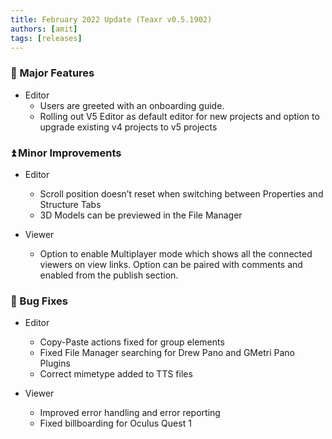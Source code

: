 ```yaml
---
title: February 2022 Update (Teaxr v0.5.1902)
authors: [amit]
tags: [releases]
---
```


### :rocket: Major Features

* Editor
    * Users are greeted with an onboarding guide.     
    * Rolling out V5 Editor as default editor for new projects and option to upgrade existing v4 projects to v5 projects


### :arrow_double_up: Minor Improvements

* Editor
    * Scroll position doesn’t reset when switching between Properties and Structure Tabs     
    * 3D Models can be previewed in the File Manager

* Viewer
    * Option to enable Multiplayer mode which shows all the connected viewers on view links. Option can be paired with comments and enabled from the publish section.

### :bug: Bug Fixes
* Editor
    * Copy-Paste actions fixed for group elements
    * Fixed File Manager searching for Drew Pano and GMetri Pano Plugins
    * Correct mimetype added to TTS files
    
* Viewer
    * Improved error handling and error reporting
    * Fixed billboarding for Oculus Quest 1
    


